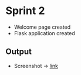 # Sprint 2
* Welcome page created
* Flask application created

## Output
* Screenshot -> [link]("https://drive.google.com/file/d/1Ynclp7rZtlYoSwUvT421-jiYeKTeoE_V/view?usp=sharing")

